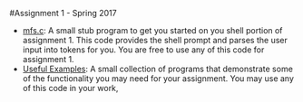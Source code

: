 #Assignment 1 - Spring 2017
- [mfs.c][01]:  A small stub program to get you started on you shell portion of assignment 1.  This code provides the shell prompt and parses the user input into tokens for you.  You are free to use any of this code for assignment 1.
- [Useful Examples][02]: A small collection of programs that demonstrate some of the functionality you may need for your assignment.  You may use any of this code in your work,

[01]: https://github.com/CSE3320/Assignment-1/blob/master/mfs.c
[02]: https://github.com/CSE3320/Assignment-1/tree/master/Useful-Examples
